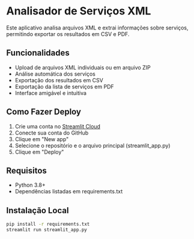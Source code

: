 # Analisador de Serviços XML

Este aplicativo analisa arquivos XML e extrai informações sobre serviços, permitindo exportar os resultados em CSV e PDF.

## Funcionalidades

- Upload de arquivos XML individuais ou em arquivo ZIP
- Análise automática dos serviços
- Exportação dos resultados em CSV
- Exportação da lista de serviços em PDF
- Interface amigável e intuitiva

## Como Fazer Deploy

1. Crie uma conta no [Streamlit Cloud](https://streamlit.io/cloud)
2. Conecte sua conta do GitHub
3. Clique em "New app"
4. Selecione o repositório e o arquivo principal (streamlit_app.py)
5. Clique em "Deploy"

## Requisitos

- Python 3.8+
- Dependências listadas em requirements.txt

## Instalação Local

```bash
pip install -r requirements.txt
streamlit run streamlit_app.py
``` 